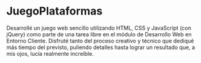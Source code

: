 # JuegoPlataformas
Desarrollé un juego web sencillo utilizando HTML, CSS y JavaScript (con jQuery) como parte de una tarea libre en el módulo de Desarrollo Web en Entorno Cliente. Disfruté tanto del proceso creativo y técnico que dediqué más tiempo del previsto, puliendo detalles hasta lograr un resultado que, a mis ojos, lucía realmente increíble.
